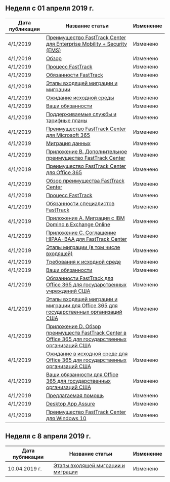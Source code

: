 <!-- This file is generated automatically each week. Changes made to this file will be overwritten.-->




## <a name="week-of-april-01-2019"></a>Неделя с 01 апреля 2019 г.


| Дата публикации |Название статьи | Изменение |
|------|------------|--------|
| 4/1/2019 | [Преимущество FastTrack Center для Enterprise Mobility + Security (EMS)](/FastTrack/ems-fasttrack-benefit-for-ems) | Изменено |
| 4/1/2019 | [Обзор](/FastTrack/ems-fasttrack-benefit-overview) | Изменено |
| 4/1/2019 | [Процесс FastTrack](/FastTrack/ems-fasttrack-process) | Изменено |
| 4/1/2019 | [Обязанности FastTrack](/FastTrack/ems-fasttrack-responsibilities) | Изменено |
| 4/1/2019 | [Этапы входящей миграции и миграции](/FastTrack/ems-onboarding-phases) | Изменено |
| 4/1/2019 | [Ожидание исходной среды](/FastTrack/ems-source-environment-expectations) | Изменено |
| 4/1/2019 | [Ваши обязанности](/FastTrack/ems-your-responsibilities) | Изменено |
| 4/1/2019 | [Поддерживаемые службы и тарифные планы](/FastTrack/m365-eligible-services-and-plans) | Изменено |
| 4/1/2019 | [Преимущество FastTrack Center для Microsoft 365](/FastTrack/m365-fasttrack-benefit-overview) | Изменено |
| 4/1/2019 | [Миграция данных](/FastTrack/o365-data-migration) | Изменено |
| 4/1/2019 | [Приложение B. Дополнительное преимущество FastTrack Center](/FastTrack/o365-fasttrack-additional-benefits) | Изменено |
| 4/1/2019 | [Преимущество FastTrack Center для Office 365](/FastTrack/o365-fasttrack-benefit-for-office-365) | Изменено |
| 4/1/2019 | [Обзор преимущества FastTrack Center](/FastTrack/o365-fasttrack-benefit-overview) | Изменено |
| 4/1/2019 | [Процесс FastTrack](/FastTrack/o365-fasttrack-process) | Изменено |
| 4/1/2019 | [Обязанности специалистов FastTrack](/FastTrack/o365-fasttrack-responsibilities) | Изменено |
| 4/1/2019 | [Приложение А. Миграция с IBM Domino в Exchange Online](/FastTrack/o365-from-ibm-domino-to-exchange-online) | Изменено |
| 4/1/2019 | [Приложение C. Соглашение HIPAA-BAA для FastTrack Center](/FastTrack/o365-hipaa-business-associate-agreement) | Изменено |
| 4/1/2019 | [Этапы миграции (в том числе входящей)](/FastTrack/o365-onboarding-and-migration) | Изменено |
| 4/1/2019 | [Требования к исходной среде](/FastTrack/o365-source-environment-expectations) | Изменено |
| 4/1/2019 | [Ваши обязанности](/FastTrack/o365-your-responsibilities) | Изменено |
| 4/1/2019 | [Обязанности FastTrack для Office 365 для государственных учреждений США](/FastTrack/us-gov-appendix-fasttrack-responsibilities) | Изменено |
| 4/1/2019 | [Этапы входящей миграции и миграции для Office 365 для государственных организаций США](/FastTrack/us-gov-appendix-onboarding-and-migration) | Изменено |
| 4/1/2019 | [Приложение D. Обзор преимуществ FastTrack Center в Office 365 для государственных организаций США](/FastTrack/us-gov-appendix-overview) | Изменено |
| 4/1/2019 | [Ожидание в исходной среде для Office 365 для государственных организаций США](/FastTrack/us-gov-appendix-source-environment-expectations) | Изменено |
| 4/1/2019 | [Ваши обязанности для Office 365 для государственных организаций США](/FastTrack/us-gov-appendix-your-responsibilities) | Изменено |
| 4/1/2019 | [Предлагаемая помощь](/FastTrack/win-10-daa-assistance-offered) | Изменено |
| 4/1/2019 | [Desktop App Assure](/FastTrack/win-10-desktop-app-assure) | Изменено |
| 4/1/2019 | [Преимущество FastTrack Center для Windows 10](/FastTrack/win-10-fasttrack-benefit-for-windows-10) | Изменено |


## <a name="week-of-april-08-2019"></a>Неделя с 8 апреля 2019 г.


| Дата публикации |Название статьи | Изменение |
|------|------------|--------|
| 10.04.2019 г. | [Этапы входящей миграции и миграции](/FastTrack/ems-onboarding-phases) | Изменено |
